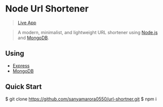 # Node Url Shortener

> [Live App](https://lil-ly.herokuapp.com/)


> A modern, minimalist, and lightweight URL shortener using [Node.js](https://nodejs.org) and [MongoDB](https://www.mongodb.com/).

## Using

* [Express](http://expressjs.com/)
* [MongoDB](https://www.mongodb.com/)

## Quick Start

$ git clone https://github.com/sanyamarora0550/url-shortner.git
$ npm i
